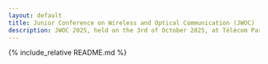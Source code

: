 ```yaml
---
layout: default
title: Junior Conference on Wireless and Optical Communication (JWOC)
description: JWOC 2025, held on the 3rd of October 2025, at Télécom Paris.
---
```

{% include_relative README.md %}
